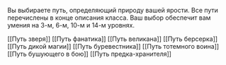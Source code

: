 Вы выбираете путь, определяющий природу вашей ярости. Все пути перечислены в конце описания класса. Ваш выбор обеспечит вам умения на 3-м, 6-м, 10-м и 14-м уровнях.

[[Путь зверя]]
[[Путь фанатика]]
[[Путь великана]]
[[Путь берсерка]]
[[Путь дикой магии]]
[[Путь буревестника]]
[[Путь тотемного воина]]
[[Путь бушующего в бою]]
[[Путь предка-хранителя]]